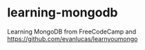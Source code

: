 # learning-mongodb
Learning MongoDB from FreeCodeCamp and https://github.com/evanlucas/learnyoumongo
